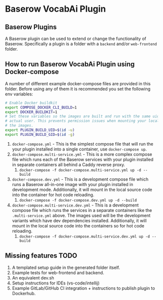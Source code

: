 # Baserow VocabAi Plugin

## Baserow Plugins

A Baserow plugin can be used to extend or change the functionality of Baserow.
Specifically a plugin is a folder with a `backend` and/or `web-frontend` folder.

## How to run Baserow VocabAi Plugin using Docker-compose

A number of different example docker-compose files are provided in this folder. Before
using any of them it is recommended you set the following env variables:

```bash
# Enable Docker buildkit
export COMPOSE_DOCKER_CLI_BUILD=1
export DOCKER_BUILDKIT=1
# Set these variables so the images are built and run with the same uid/gid as your 
# actual user. This prevents permission issues when mounting your local source into
# the images.
export PLUGIN_BUILD_UID=$(id -u)
export PLUGIN_BUILD_GID=$(id -g)
```

1. `docker-compose.yml` - This is the simplest compose file that will run the your
   plugin installed into a single container, use `docker-compose up`.
2. `docker-compose.multi-service.yml` - This is a more complex compose file which runs
   each of the Baserow services with your plugin installed in separate containers all
   behind a Caddy reverse proxy.
    1. `docker-compose -f docker-compose.multi-service.yml up -d --build`
4. `docker-compose.dev.yml` - This is a development compose file which
   runs a Baserow all-in-one image with your plugin installed in development mode.
   Additionally, it will mount in the local source code into the container for hot code
   reloading.
   1. `docker-compose -f docker-compose.dev.yml up -d --build`
4. `docker-compose.multi-service.dev.yml` - This is a development compose file which
   runs the services in a separate containers like the `.multi-service.yml` above. The
   images used will be the development variants which have dev dependencies installed.
   Additionally, it will mount in the local source code into the containers so for hot
   code reloading.
   1. `docker-compose -f docker-compose.multi-service.dev.yml up -d --build`

## Missing features TODO

1. A templated setup guide in the generated folder itself.
2. Example tests for web-frontend and backend.
3. An equivalent dev.sh
4. Setup instructions for IDEs (vs-code/intellij)
5. Example GitLab/GitHub CI integration + instructions to publish plugin to Dockerhub.
